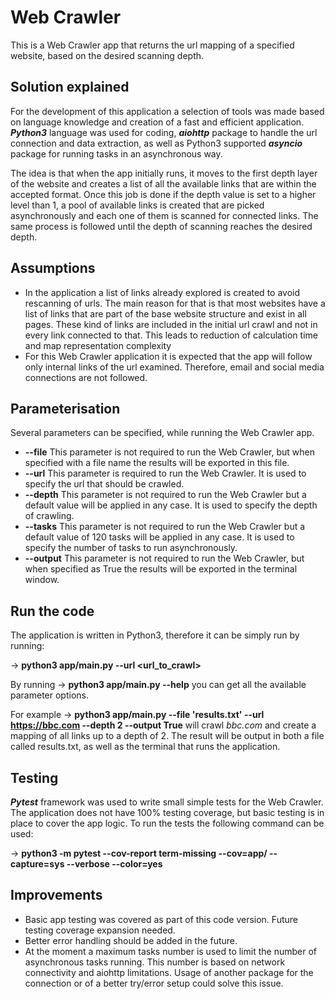 # Web Crawler
This is a Web Crawler app that returns the url mapping of a specified website, based on the desired scanning depth.

## Solution explained
For the development of this application a selection of tools was made based on language knowledge and creation of a fast and efficient application. ***Python3*** language was used for coding, ***aiohttp*** package to handle the url connection and data extraction, as well as Python3 supported ***asyncio*** package for running tasks in an asynchronous way.

The idea is that when the app initially runs, it moves to the first depth layer of the website and creates a list of all the available links that are within the accepted format. Once this job is done if the depth value is set to a higher level than 1, a pool of available links is created that are picked asynchronously and each one of them is scanned for connected links. The same process is followed until the depth of scanning reaches the desired depth.

## Assumptions
- In the application a list of links already explored is created to avoid rescanning of urls. The main reason for that is that most websites have a list of links that are part of the base website structure and exist in all pages. These kind of links are included in the initial url crawl and not in every link connected to that. This leads to reduction of calculation time and map representation complexity
- For this Web Crawler application it is expected that the app will follow only internal links of the url examined. Therefore, email and social media connections are not followed.


## Parameterisation
Several parameters can be specified, while running the Web Crawler app.

* **--file** This parameter is not required to run the Web Crawler, but when specified with a file name the results will be exported in this file.
* **--url** This parameter is required to run the Web Crawler. It is used to specify the url that should be crawled.
* **--depth** This parameter is not required to run the Web Crawler but a default value will be applied in any case. It is used to specify the depth of crawling.
* **--tasks** This parameter is not required to run the Web Crawler but a default value of 120 tasks will be applied in any case. It is used to specify the number of tasks to run asynchronously.
* **--output** This parameter is not required to run the Web Crawler, but when specified as True the results will be exported in the terminal window.

## Run the code
The application is written in Python3, therefore it can be simply run by running:

  -> **python3 app/main.py --url <url_to_crawl>**

By running -> **python3 app/main.py --help** you can get all the available parameter options.

For example -> **python3 app/main.py --file 'results.txt' --url  https://bbc.com --depth 2 --output True** will crawl *bbc.com* and create a mapping of all links up to a depth of 2. The result will be output in both a file called results.txt, as well as the terminal that runs the application.

## Testing
***Pytest*** framework was used to write small simple tests for the Web Crawler. The application does not have 100% testing coverage, but basic testing is in place to cover the app logic. To run the tests the following command can be used:

-> **python3 -m pytest --cov-report term-missing --cov=app/ --capture=sys --verbose --color=yes**

## Improvements
- Basic app testing was covered as part of this code version. Future testing coverage expansion needed.
- Better error handling should be added in the future.
- At the moment a maximum tasks number is used to limit the number of asynchronous tasks running. This number is based on network connectivity and aiohttp limitations. Usage of another package for the connection or of a better try/error setup could solve this issue.
